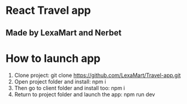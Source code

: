 # React Travel app
## Made by LexaMart and Nerbet
# How to launch app
1. Clone project: git clone https://github.com/LexaMart/Travel-app.git
2. Open project folder and install: npm i
3. Then go to client folder and install too: npm i
4. Return to project folder and launch the app: npm run dev
